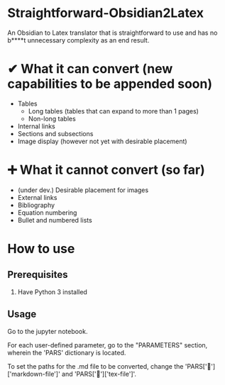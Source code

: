 # Straightforward-Obsidian2Latex
An Obsidian to Latex translator that is straightforward to use and has no b****t unnecessary complexity as an end result.

# ✔ What it can convert (new capabilities to be appended soon)

- Tables
  - Long tables (tables that can expand to more than 1 pages)
  - Non-long tables
- Internal links
- Sections and subsections
- Image display (however not yet with desirable placement)

# ➕ What it cannot convert (so far)

- (under dev.) Desirable placement for images
- External links
- Bibliography
- Equation numbering
- Bullet and numbered lists

# How to use
## Prerequisites
1. Have Python 3 installed

## Usage
Go to the jupyter notebook. 

For each user-defined parameter, go to the "PARAMETERS" section, wherein the 'PARS' dictionary is located.

To set the paths for the .md file to be converted, change the 'PARS['📂']['markdown-file']' and 'PARS['📂']['tex-file']'.
